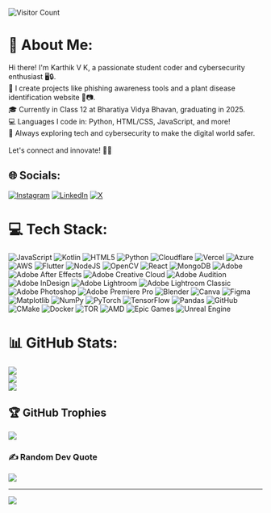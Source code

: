 ![Visitor Count](https://profile-counter.glitch.me/sudo-kk/count.svg)
# 💫 About Me:
 Hi there! I'm Karthik V K, a passionate student coder and cybersecurity enthusiast 🖥️🔒.<br>🌱 I create projects like phishing awareness tools and a plant disease identification website 🌿📷.<br>🎓 Currently in Class 12 at Bharatiya Vidya Bhavan, graduating in 2025.<br>💻 Languages I code in: Python, HTML/CSS, JavaScript, and more!<br>🚀 Always exploring tech and cybersecurity to make the digital world safer.<br><br>Let's connect and innovate! 🚀✨


## 🌐 Socials:
[![Instagram](https://img.shields.io/badge/Instagram-%23E4405F.svg?logo=Instagram&logoColor=white)](https://instagram.com/sudo_kk) [![LinkedIn](https://img.shields.io/badge/LinkedIn-%230077B5.svg?logo=linkedin&logoColor=white)](https://linkedin.com/in/karthik-v-k-b38170335) [![X](https://img.shields.io/badge/X-black.svg?logo=X&logoColor=white)](https://x.com/sudo__kk) 

# 💻 Tech Stack:
![JavaScript](https://img.shields.io/badge/javascript-%23323330.svg?style=flat-square&logo=javascript&logoColor=%23F7DF1E) ![Kotlin](https://img.shields.io/badge/kotlin-%237F52FF.svg?style=flat-square&logo=kotlin&logoColor=white) ![HTML5](https://img.shields.io/badge/html5-%23E34F26.svg?style=flat-square&logo=html5&logoColor=white) ![Python](https://img.shields.io/badge/python-3670A0?style=flat-square&logo=python&logoColor=ffdd54) ![Cloudflare](https://img.shields.io/badge/Cloudflare-F38020?style=flat-square&logo=Cloudflare&logoColor=white) ![Vercel](https://img.shields.io/badge/vercel-%23000000.svg?style=flat-square&logo=vercel&logoColor=white) ![Azure](https://img.shields.io/badge/azure-%230072C6.svg?style=flat-square&logo=microsoftazure&logoColor=white) ![AWS](https://img.shields.io/badge/AWS-%23FF9900.svg?style=flat-square&logo=amazon-aws&logoColor=white) ![Flutter](https://img.shields.io/badge/Flutter-%2302569B.svg?style=flat-square&logo=Flutter&logoColor=white) ![NodeJS](https://img.shields.io/badge/node.js-6DA55F?style=flat-square&logo=node.js&logoColor=white) ![OpenCV](https://img.shields.io/badge/opencv-%23white.svg?style=flat-square&logo=opencv&logoColor=white) ![React](https://img.shields.io/badge/react-%2320232a.svg?style=flat-square&logo=react&logoColor=%2361DAFB) ![MongoDB](https://img.shields.io/badge/MongoDB-%234ea94b.svg?style=flat-square&logo=mongodb&logoColor=white) ![Adobe](https://img.shields.io/badge/adobe-%23FF0000.svg?style=flat-square&logo=adobe&logoColor=white) ![Adobe After Effects](https://img.shields.io/badge/Adobe%20After%20Effects-9999FF.svg?style=flat-square&logo=Adobe%20After%20Effects&logoColor=white) ![Adobe Creative Cloud](https://img.shields.io/badge/Adobe%20Creative%20Cloud-DA1F26.svg?style=flat-square&logo=Adobe%20Creative%20Cloud&logoColor=white) ![Adobe Audition](https://img.shields.io/badge/Adobe%20Audition-9999FF.svg?style=flat-square&logo=Adobe%20Audition&logoColor=white) ![Adobe InDesign](https://img.shields.io/badge/Adobe%20InDesign-49021F?style=flat-square&logo=adobeindesign&logoColor=FF3366) ![Adobe Lightroom](https://img.shields.io/badge/Adobe%20Lightroom-31A8FF.svg?style=flat-square&logo=Adobe%20Lightroom&logoColor=white) ![Adobe Lightroom Classic](https://img.shields.io/badge/Adobe%20Lightroom%20Classic-31A8FF.svg?style=flat-square&logo=Adobe%20Lightroom%20Classic&logoColor=white) ![Adobe Photoshop](https://img.shields.io/badge/adobe%20photoshop-%2331A8FF.svg?style=flat-square&logo=adobe%20photoshop&logoColor=white) ![Adobe Premiere Pro](https://img.shields.io/badge/Adobe%20Premiere%20Pro-9999FF.svg?style=flat-square&logo=Adobe%20Premiere%20Pro&logoColor=white) ![Blender](https://img.shields.io/badge/blender-%23F5792A.svg?style=flat-square&logo=blender&logoColor=white) ![Canva](https://img.shields.io/badge/Canva-%2300C4CC.svg?style=flat-square&logo=Canva&logoColor=white) ![Figma](https://img.shields.io/badge/figma-%23F24E1E.svg?style=flat-square&logo=figma&logoColor=white) ![Matplotlib](https://img.shields.io/badge/Matplotlib-%23ffffff.svg?style=flat-square&logo=Matplotlib&logoColor=black) ![NumPy](https://img.shields.io/badge/numpy-%23013243.svg?style=flat-square&logo=numpy&logoColor=white) ![PyTorch](https://img.shields.io/badge/PyTorch-%23EE4C2C.svg?style=flat-square&logo=PyTorch&logoColor=white) ![TensorFlow](https://img.shields.io/badge/TensorFlow-%23FF6F00.svg?style=flat-square&logo=TensorFlow&logoColor=white) ![Pandas](https://img.shields.io/badge/pandas-%23150458.svg?style=flat-square&logo=pandas&logoColor=white) ![GitHub](https://img.shields.io/badge/github-%23121011.svg?style=flat-square&logo=github&logoColor=white) ![CMake](https://img.shields.io/badge/CMake-%23008FBA.svg?style=flat-square&logo=cmake&logoColor=white) ![Docker](https://img.shields.io/badge/docker-%230db7ed.svg?style=flat-square&logo=docker&logoColor=white) ![TOR](https://img.shields.io/badge/tor-%237E4798.svg?style=flat-square&logo=tor-project&logoColor=white) ![AMD](https://img.shields.io/badge/AMD-%23000000.svg?style=flat-square&logo=amd&logoColor=white) ![Epic Games](https://img.shields.io/badge/epicgames-%23313131.svg?style=flat-square&logo=epicgames&logoColor=white) ![Unreal Engine](https://img.shields.io/badge/unrealengine-%23313131.svg?style=flat-square&logo=unrealengine&logoColor=white)
# 📊 GitHub Stats:
![](https://github-readme-stats.vercel.app/api?username=sudo-kk&theme=tokyonight&hide_border=false&include_all_commits=true&count_private=true)<br/>
![](https://github-readme-streak-stats.herokuapp.com/?user=sudo-kk&theme=tokyonight&hide_border=false)<br/>
![](https://github-readme-stats.vercel.app/api/top-langs/?username=sudo-kk&theme=tokyonight&hide_border=false&include_all_commits=true&count_private=true&layout=compact)

## 🏆 GitHub Trophies
![](https://github-profile-trophy.vercel.app/?username=sudo-kk&theme=radical&no-frame=true&no-bg=true&margin-w=4)

### ✍️ Random Dev Quote
![](https://quotes-github-readme.vercel.app/api?type=horizontal&theme=tokyonight)

---
[![](https://visitcount.itsvg.in/api?id=sudo-kk&icon=0&color=0)](https://visitcount.itsvg.in)

